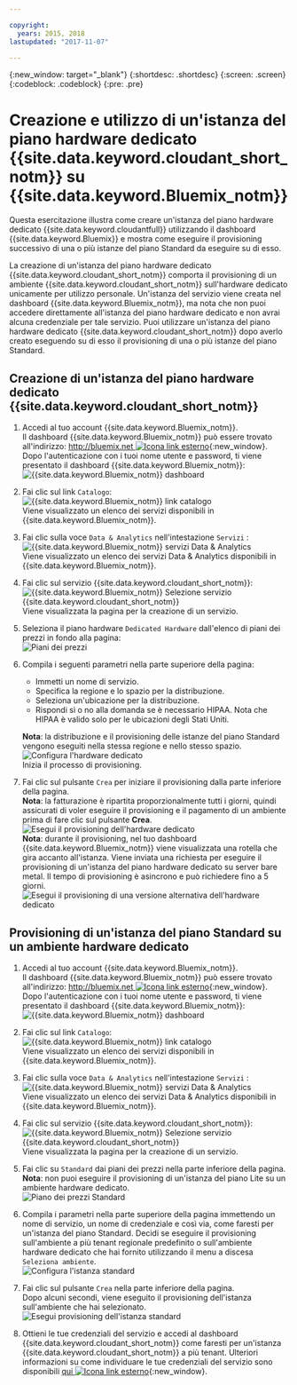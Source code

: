 ```yaml
---

copyright:
  years: 2015, 2018
lastupdated: "2017-11-07"

---
```


{:new_window: target="_blank"}
{:shortdesc: .shortdesc}
{:screen: .screen}
{:codeblock: .codeblock}
{:pre: .pre}

<!-- Acrolinx: 2017-02-23 -->

# Creazione e utilizzo di un'istanza del piano hardware dedicato {{site.data.keyword.cloudant_short_notm}} su {{site.data.keyword.Bluemix_notm}}

Questa esercitazione illustra come creare un'istanza del piano hardware dedicato {{site.data.keyword.cloudantfull}}
utilizzando il dashboard {{site.data.keyword.Bluemix}} e mostra come eseguire il provisioning successivo di una o
più istanze del piano Standard da eseguire su di esso. 

La creazione di un'istanza del piano hardware dedicato {{site.data.keyword.cloudant_short_notm}} comporta il provisioning
di un ambiente {{site.data.keyword.cloudant_short_notm}} sull'hardware dedicato unicamente per utilizzo personale. Un'istanza
del servizio viene creata nel dashboard {{site.data.keyword.Bluemix_notm}}, ma nota che non puoi
accedere direttamente all'istanza del piano hardware dedicato e non avrai
alcuna credenziale per tale servizio. Puoi utilizzare un'istanza del piano hardware dedicato {{site.data.keyword.cloudant_short_notm}}
dopo averlo creato eseguendo su di esso il provisioning di una o più istanze del piano
Standard.

## Creazione di un'istanza del piano hardware dedicato {{site.data.keyword.cloudant_short_notm}}

1.  Accedi al tuo account {{site.data.keyword.Bluemix_notm}}.<br/>
    Il dashboard {{site.data.keyword.Bluemix_notm}} può essere trovato all'indirizzo:
    [http://bluemix.net ![Icona link esterno](../images/launch-glyph.svg "Icona link esterno")](http://bluemix.net){:new_window}.
    Dopo l'autenticazione con i tuoi nome utente e password,
    ti viene presentato il dashboard {{site.data.keyword.Bluemix_notm}}:<br/>
    ![{{site.data.keyword.Bluemix_notm}} dashboard](images/img0001.png)

2.  Fai clic sul link `Catalogo`:<br/>
    ![{{site.data.keyword.Bluemix_notm}} link catalogo](images/img0002.png)<br/>
    Viene visualizzato un elenco dei servizi disponibili in {{site.data.keyword.Bluemix_notm}}.

3.  Fai clic sulla voce `Data & Analytics` nell'intestazione `Servizi` :<br/>
    ![{{site.data.keyword.Bluemix_notm}} servizi Data & Analytics](images/img0003.png)<br/>
    Viene visualizzato un elenco dei servizi Data & Analytics
    disponibili in {{site.data.keyword.Bluemix_notm}}.

4.  Fai clic sul servizio {{site.data.keyword.cloudant_short_notm}}:<br/>
    ![{{site.data.keyword.Bluemix_notm}} Selezione servizio {{site.data.keyword.cloudant_short_notm}} ](images/img0004.png)<br/>
    Viene visualizzata la pagina per la creazione di un servizio. 

5.  Seleziona il piano hardware `Dedicated Hardware` dall'elenco di piani dei prezzi in fondo alla pagina:<br/>
    ![Piani dei prezzi](../tutorials/images/pricing_plan.png)
    
6.  Compila i seguenti parametri nella parte superiore della pagina: <br/>
    -   Immetti un nome di servizio.<br/>
    -   Specifica la regione e lo spazio per la distribuzione.<br/>
    -   Seleziona un'ubicazione per la distribuzione.<br/>
    -   Rispondi sì o no alla domanda se è necessario HIPAA. Nota che HIPAA è valido solo per le ubicazioni degli Stati Uniti.<br/> 
     
    **Nota**: la distribuzione e il provisioning delle istanze del piano Standard vengono eseguiti nella stessa regione e nello stesso spazio.    
    ![Configura l'hardware dedicato](../tutorials/images/select_deployment_location.png)<br/>
    Inizia il processo di provisioning. 
    
7.  Fai clic sul pulsante `Crea` per iniziare il provisioning dalla parte inferiore della pagina. <br/>
    **Nota**: la fatturazione è ripartita proporzionalmente tutti i giorni, quindi assicurati di voler eseguire il provisioning e
    il pagamento di un ambiente prima di fare clic sul pulsante **Crea**.<br/>
    ![Esegui il provisioning dell'hardware dedicato](../tutorials/images/create_button_provision.png)<br/>
    **Nota**: durante il provisioning, nel tuo dashboard {{site.data.keyword.Bluemix_notm}}
    viene visualizzata una rotella che gira accanto all'istanza. Viene inviata una richiesta per eseguire il provisioning di un'istanza del piano hardware dedicato su server
    bare metal. Il tempo di provisioning è asincrono e può richiedere fino a 5 giorni.
    ![Esegui il provisioning di una versione alternativa dell'hardware dedicato](../tutorials/images/create_button_provision2.png)<br/>
    
## Provisioning di un'istanza del piano Standard su un ambiente hardware dedicato

1.  Accedi al tuo account {{site.data.keyword.Bluemix_notm}}.<br/>
    Il dashboard {{site.data.keyword.Bluemix_notm}} può essere trovato all'indirizzo:
    [http://bluemix.net ![Icona link esterno](../images/launch-glyph.svg "Icona link esterno")](http://bluemix.net){:new_window}.
    Dopo l'autenticazione con i tuoi nome utente e password,
    ti viene presentato il dashboard {{site.data.keyword.Bluemix_notm}}:<br/>
    ![{{site.data.keyword.Bluemix_notm}} dashboard](images/img0001.png)

2.  Fai clic sul link `Catalogo`:<br/>
    ![{{site.data.keyword.Bluemix_notm}} link catalogo](images/img0002.png)<br/>
    Viene visualizzato un elenco dei servizi disponibili in {{site.data.keyword.Bluemix_notm}}.

3.  Fai clic sulla voce `Data & Analytics` nell'intestazione `Servizi` :<br/>
    ![{{site.data.keyword.Bluemix_notm}} servizi Data & Analytics](images/img0003.png)<br/>
    Viene visualizzato un elenco dei servizi Data & Analytics
    disponibili in {{site.data.keyword.Bluemix_notm}}.

4.  Fai clic sul servizio {{site.data.keyword.cloudant_short_notm}}:<br>
    ![{{site.data.keyword.Bluemix_notm}} Selezione servizio {{site.data.keyword.cloudant_short_notm}} ](images/img0004.png)<br/>
    Viene visualizzata la pagina per la creazione di un servizio.  

5.  Fai clic su `Standard` dai piani dei prezzi nella parte inferiore della pagina. <br/>
    **Nota**: non puoi eseguire il provisioning di un'istanza del piano Lite su un ambiente hardware dedicato.<br/>
    ![Piano dei prezzi Standard](../tutorials/images/standard_pricing_plan.png)
    
6.  Compila i parametri nella parte superiore della pagina immettendo un nome di servizio, un nome di credenziale e così via,
    come faresti per un'istanza del piano Standard. Decidi se eseguire il provisioning sull'ambiente a più tenant regionale
    predefinito o sull'ambiente hardware dedicato che hai fornito utilizzando il menu a discesa `Seleziona ambiente`.<br/>
    ![Configura l'istanza standard](../tutorials/images/select_environment.png)
    
7.  Fai clic sul pulsante `Crea` nella parte inferiore della pagina.<br/>
    Dopo alcuni secondi, viene eseguito il provisioning dell'istanza sull'ambiente che hai selezionato.<br/>
    ![Esegui provisioning dell'istanza standard](../tutorials/images/create_button_provision_standard.png)
    
8.  Ottieni le tue credenziali del servizio e accedi al dashboard {{site.data.keyword.cloudant_short_notm}} come faresti per un'istanza {{site.data.keyword.cloudant_short_notm}} a più tenant.
    Ulteriori informazioni su come individuare le tue credenziali del servizio sono disponibili [qui ![Icona link esterno](../images/launch-glyph.svg "Icona link esterno")](https://console.bluemix.net/docs/services/Cloudant/tutorials/create_service.html#locating-your-service-credentials){:new_window}. 
     
